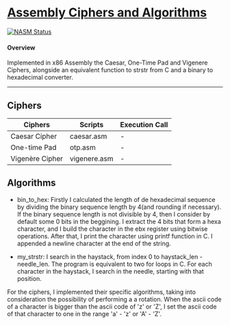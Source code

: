 # [Assembly Ciphers and Algorithms](https://github.com/GabrielOprea/Assembly-Ciphers-and-Algorithms-)

[![NASM Status](https://img.shields.io/badge/NASM-2.14.02-blue)](https://www.nasm.us/pub/nasm/releasebuilds/2.14.02/)

#### Overview

Implemented in x86 Assembly the Caesar, One-Time Pad and Vigenere Ciphers, alongside an equivalent function to strstr from C and a binary to hexadecimal converter.

---

## Ciphers
| Ciphers | Scripts | Execution Call |
| ------ | ------ | ------ |
| Caesar Cipher | caesar.asm | - |
| One-time Pad | otp.asm | - |
| Vigenère Cipher | vigenere.asm | - |


## Algorithms
- bin_to_hex:
Firstly I calculated the length of de hexadecimal sequence by dividing the
binary sequence length by 4(and rounding if necessary). If the binary sequence length
is not divisible by 4, then I consider by default some 0 bits in the beggining.
I extract the 4 bits that form a hexa character, and I build the character in the
ebx register using bitwise operations. After that, I print the character using
printf function in C. I appended a newline character at the end of the string.

- my_strstr:
I search in the haystack, from index 0 to haystack_len - needle_len. The program
is equivalent to two for loops in C. For each character in the haystack, I search in
the needle, starting with that position.

For the ciphers, I implemented their specific algorithms, taking into consideration
the possibility of performing a a rotation. When the ascii code of a character is bigger
than the ascii code of 'z' or 'Z', I set the ascii code of that character to one
in the range 'a' - 'z' or 'A' - 'Z'.

